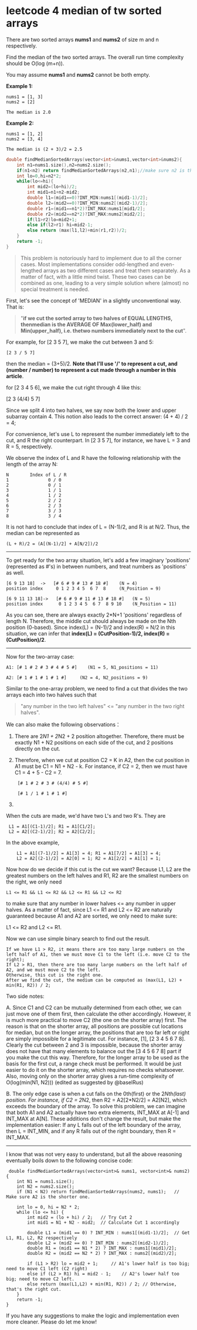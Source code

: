 # leetcode 4 median of tw sorted arrays

There are two sorted arrays **nums1** and **nums2** of size m and n respectively.

Find the median of the two sorted arrays. The overall run time complexity should be O(log (m+n)).

You may assume **nums1** and **nums2** cannot be both empty.

**Example 1:**



```
nums1 = [1, 3]
nums2 = [2]

The median is 2.0
```

**Example 2:**

```
nums1 = [1, 2]
nums2 = [3, 4]

The median is (2 + 3)/2 = 2.5
```

```c++
double findMedianSortedArrays(vector<int>&nums1,vector<int>&nums2){
    int n1=nums1.size(),n2=nums2.size();
    if(n1<n2) return findMedianSortedArrays(n2,n1);//make sure n2 is the shorter one
    int lo=0,hi=n2*2;
    while(lo<=hi){
        int mid2=(lo+hi)/2;
        int mid1=n1+n2-mid2;
        double l1=(mid1==0)?INT_MIN:nums1[(mid1-1)/2];
        double l2=(mid2==0)?INT_MIN:nums2[(mid2-1)/2];
        double r1=(mid1==n1*2)?INT_MAX:nums1[mid1/2];
        double r2=(mid2==n2*2)?INT_MAX:nums2[mid2/2];
        if(l1>r2)lo=mid2+1;
        else if(l2>r1) hi=mid2-1;
        else return (max(l1,l2)+min(r1,r2))/2;
    }
    return -1;
}
```

> This problem is notoriously hard to implement due to all the corner cases. Most implementations consider odd-lengthed and even-lengthed arrays as two different cases and treat them separately. As a matter of fact, with a little mind twist. These two cases can be combined as one, leading to a very simple solution where (almost) no special treatment is needed.



First, let's see the concept of 'MEDIAN' in a slightly unconventional way. That is:



> "**if we cut the sorted array to two halves of EQUAL LENGTHS, thenmedian is the AVERAGE OF Max(lower_half) and Min(upper_half), i.e. thetwo numbers immediately next to the cut**".



For example, for [2 3 5 7], we make the cut between 3 and 5:



```
[2 3 / 5 7]
```



then the median = (3+5)/2. **Note that I'll use '/' to represent a cut, and (number / number) to represent a cut made through a number in this article**.



for [2 3 4 5 6], we make the cut right through 4 like this:



[2 3 (4/4) 5 7]



Since we split 4 into two halves, we say now both the lower and upper subarray contain 4. This notion also leads to the correct answer: (4 + 4) / 2 = 4;



For convenience, let's use L to represent the number immediately left to the cut, and R the right counterpart. In [2 3 5 7], for instance, we have L = 3 and R = 5, respectively.



We observe the index of L and R have the following relationship with the length of the array N:



```
N        Index of L / R
1               0 / 0
2               0 / 1
3               1 / 1  
4               1 / 2      
5               2 / 2
6               2 / 3
7               3 / 3
8               3 / 4
```



It is not hard to conclude that index of L = (N-1)/2, and R is at N/2. Thus, the median can be represented as



```
(L + R)/2 = (A[(N-1)/2] + A[N/2])/2
```

------



To get ready for the two array situation, let's add a few imaginary 'positions' (represented as #'s) in between numbers, and treat numbers as 'positions' as well.



```
[6 9 13 18]  ->   [# 6 # 9 # 13 # 18 #]    (N = 4)
position index     0 1 2 3 4 5  6 7  8     (N_Position = 9)
		  
[6 9 11 13 18]->   [# 6 # 9 # 11 # 13 # 18 #]   (N = 5)
position index      0 1 2 3 4 5  6 7  8 9 10    (N_Position = 11)
```



As you can see, there are always exactly 2*N+1 'positions' regardless of length N. Therefore, the middle cut should always be made on the Nth position (0-based). Since index(L) = (N-1)/2 and index(R) = N/2 in this situation, we can infer that **index(L) = (CutPosition-1)/2, index(R) = (CutPosition)/2**.



------



Now for the two-array case:



```
A1: [# 1 # 2 # 3 # 4 # 5 #]    (N1 = 5, N1_positions = 11)

A2: [# 1 # 1 # 1 # 1 #]     (N2 = 4, N2_positions = 9)
```



Similar to the one-array problem, we need to find a cut that divides the two arrays each into two halves such that



> "any number in the two left halves" <= "any number in the two right
> halves".



We can also make the following observations：



1. There are 2*N1 + 2*N2 + 2 position altogether. Therefore, there must be exactly N1 + N2 positions on each side of the cut, and 2 positions directly on the cut.

2. Therefore, when we cut at position C2 = K in A2, then the cut position in A1 must be C1 = N1 + N2 - k. For instance, if C2 = 2, then we must have C1 = 4 + 5 - C2 = 7.



   ```
    [# 1 # 2 # 3 # (4/4) # 5 #]    
   
    [# 1 / 1 # 1 # 1 #]   
   ```

3. 

   When the cuts are made, we'd have two L's and two R's. They are



   ```
    L1 = A1[(C1-1)/2]; R1 = A1[C1/2];
    L2 = A2[(C2-1)/2]; R2 = A2[C2/2];
   ```



In the above example,



```
    L1 = A1[(7-1)/2] = A1[3] = 4; R1 = A1[7/2] = A1[3] = 4;
    L2 = A2[(2-1)/2] = A2[0] = 1; R2 = A1[2/2] = A1[1] = 1;
```



Now how do we decide if this cut is the cut we want? Because L1, L2 are the greatest numbers on the left halves and R1, R2 are the smallest numbers on the right, we only need



```
L1 <= R1 && L1 <= R2 && L2 <= R1 && L2 <= R2
```



to make sure that any number in lower halves <= any number in upper halves. As a matter of fact, since
L1 <= R1 and L2 <= R2 are naturally guaranteed because A1 and A2 are sorted, we only need to make sure:



L1 <= R2 and L2 <= R1.



Now we can use simple binary search to find out the result.



```
If we have L1 > R2, it means there are too many large numbers on the left half of A1, then we must move C1 to the left (i.e. move C2 to the right); 
If L2 > R1, then there are too many large numbers on the left half of A2, and we must move C2 to the left.
Otherwise, this cut is the right one. 
After we find the cut, the medium can be computed as (max(L1, L2) + min(R1, R2)) / 2;
```



Two side notes:



A. Since C1 and C2 can be mutually determined from each other, we can just move one of them first, then calculate the other accordingly. However, it is much more practical to move C2 (the one on the shorter array) first. The reason is that on the shorter array, all positions are possible cut locations for median, but on the longer array, the positions that are too far left or right are simply impossible for a legitimate cut. For instance, [1], [2 3 4 5 6 7 8]. Clearly the cut between 2 and 3 is impossible, because the shorter array does not have that many elements to balance out the [3 4 5 6 7 8] part if you make the cut this way. Therefore, for the longer array to be used as the basis for the first cut, a range check must be performed. It would be just easier to do it on the shorter array, which requires no checks whatsoever. Also, moving only on the shorter array gives a run-time complexity of O(log(min(N1, N2))) (edited as suggested by @baselRus)



B. The only edge case is when a cut falls on the 0th(first) or the 2*Nth(last) position. For instance, if C2 = 2*N2, then R2 = A2[2*N2/2] = A2[N2], which exceeds the boundary of the array. To solve this problem, we can imagine that both A1 and A2 actually have two extra elements, INT_MAX at A[-1] and INT_MAX at A[N]. These additions don't change the result, but make the implementation easier: If any L falls out of the left boundary of the array, then L = INT_MIN, and if any R falls out of the right boundary, then R = INT_MAX.



------



I know that was not very easy to understand, but all the above reasoning eventually boils down to the following concise code:



```
 double findMedianSortedArrays(vector<int>& nums1, vector<int>& nums2) {
    int N1 = nums1.size();
    int N2 = nums2.size();
    if (N1 < N2) return findMedianSortedArrays(nums2, nums1);	// Make sure A2 is the shorter one.
    
    int lo = 0, hi = N2 * 2;
    while (lo <= hi) {
        int mid2 = (lo + hi) / 2;   // Try Cut 2 
        int mid1 = N1 + N2 - mid2;  // Calculate Cut 1 accordingly
        
        double L1 = (mid1 == 0) ? INT_MIN : nums1[(mid1-1)/2];	// Get L1, R1, L2, R2 respectively
        double L2 = (mid2 == 0) ? INT_MIN : nums2[(mid2-1)/2];
        double R1 = (mid1 == N1 * 2) ? INT_MAX : nums1[(mid1)/2];
        double R2 = (mid2 == N2 * 2) ? INT_MAX : nums2[(mid2)/2];
        
        if (L1 > R2) lo = mid2 + 1;		// A1's lower half is too big; need to move C1 left (C2 right)
        else if (L2 > R1) hi = mid2 - 1;	// A2's lower half too big; need to move C2 left.
        else return (max(L1,L2) + min(R1, R2)) / 2;	// Otherwise, that's the right cut.
    }
    return -1;
} 
```





If you have any suggestions to make the logic and implementation even more cleaner. Please do let me know!

